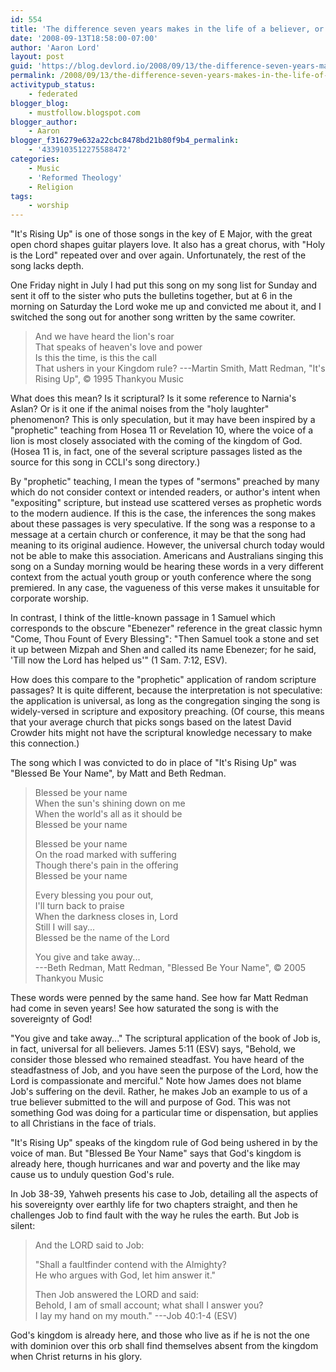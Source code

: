```yaml
---
id: 554
title: 'The difference seven years makes in the life of a believer, or how your theology affects your worship'
date: '2008-09-13T18:58:00-07:00'
author: 'Aaron Lord'
layout: post
guid: 'https://blog.devlord.io/2008/09/13/the-difference-seven-years-makes-in-the-life-of-a-believer-or-how-your-theology-affects-your-worship/'
permalink: /2008/09/13/the-difference-seven-years-makes-in-the-life-of-a-believer-or-how-your-theology-affects-your-worship/
activitypub_status:
    - federated
blogger_blog:
    - mustfollow.blogspot.com
blogger_author:
    - Aaron
blogger_f316279e632a22cbc8478bd21b80f9b4_permalink:
    - '4339103512275588472'
categories:
    - Music
    - 'Reformed Theology'
    - Religion
tags:
    - worship
---
```


"It's Rising Up" is one of those songs in the key of E Major, with the great open chord shapes guitar players love. It also has a great chorus, with "Holy is the Lord" repeated over and over again. Unfortunately, the rest of the song lacks depth.

One Friday night in July I had put this song on my song list for Sunday and sent it off to the sister who puts the bulletins together, but at 6 in the morning on Saturday the Lord woke me up and convicted me about it, and I switched the song out for another song written by the same cowriter.

> And we have heard the lion's roar  
> That speaks of heaven's love and power   
> Is this the time, is this the call  
> That ushers in your Kingdom rule?
> ---Martin Smith, Matt Redman, "It's Rising Up", © 1995 Thankyou Music

What does this mean? Is it scriptural? Is it some reference to Narnia's Aslan? Or is it one if the animal noises from the "holy laughter" phenomenon? This is only speculation, but it may have been inspired by a "prophetic" teaching from Hosea 11 or Revelation 10, where the voice of a lion is most closely associated with the coming of the kingdom of God.  (Hosea 11 is, in fact, one of the several scripture passages listed as the source for this song in CCLI's song directory.)

By "prophetic" teaching, I mean the types of "sermons" preached by many which do not consider context or intended readers, or author's intent when "expositing" scripture, but instead use scattered verses as prophetic words to the modern audience.  If this is the case, the inferences the song makes about these passages is very speculative.  If the song was a response to a message at a certain church or conference, it may be that the song had meaning to its original audience. However, the universal church today would not be able to make this association.  Americans and Australians singing this song on a Sunday morning would be hearing these words in a very different context from the actual youth group or youth conference where the song premiered.  In any case, the vagueness of this verse makes it unsuitable for corporate worship.

In contrast, I think of the little-known passage in 1 Samuel which corresponds to the obscure "Ebenezer" reference in the great classic hymn "Come, Thou Fount of Every Blessing":  "Then Samuel took a stone and set it up between Mizpah and Shen  and called its name Ebenezer; for he said, 'Till now the Lord has helped us'" (1 Sam. 7:12, ESV).

How does this compare to the "prophetic" application of random scripture passages?  It is quite different, because the interpretation is not speculative: the application is universal, as long as the congregation singing the song is widely-versed in scripture and expository preaching.  (Of course, this means that your average church that picks songs based on the latest David Crowder hits might not have the scriptural knowledge necessary to make this connection.)

The song which I was convicted to do in place of "It's Rising Up" was "Blessed Be Your Name", by Matt and Beth Redman.

> Blessed be your name  
> When the sun's shining down on me  
> When the world's all as it should be  
> Blessed be your name
> 
> Blessed be your name  
> On the road marked with suffering  
> Though there's pain in the offering  
> Blessed be your name
> 
> Every blessing you pour out,  
> I'll turn back to praise  
> When the darkness closes in, Lord  
> Still I will say...  
> Blessed be the name of the Lord  
> 
> You give and take away...  
> ---Beth Redman, Matt Redman, "Blessed Be Your Name", © 2005 Thankyou Music

These words were penned by the same hand.  See how far Matt Redman had come in seven years!  See how saturated the song is with the sovereignty of God!

"You give and take away..."  The scriptural application of the book of Job is, in fact, universal for all believers.  James 5:11 (ESV) says, "Behold, we consider those blessed who remained steadfast. You have heard of the steadfastness of Job, and you have seen the purpose of the Lord, how the Lord is compassionate and merciful."  Note how James does not blame Job's suffering on the devil.  Rather, he makes Job an example to us of a true believer submitted to the will and purpose of God.  This was not something God was doing for a particular time or dispensation, but applies to all Christians in the face of trials.

"It's Rising Up" speaks of the kingdom rule of God being ushered in by the voice of man.  But "Blessed Be Your Name" says that God's kingdom is already here, though hurricanes and war and poverty and the like may cause us to unduly question God's rule.

In Job 38-39, Yahweh presents his case to Job, detailing all the aspects of his sovereignty over earthly life for two chapters straight, and then he challenges Job to find fault with the way he rules the earth.  But Job is silent:

> And the LORD said to Job:  
> 
> "Shall a faultfinder contend with the Almighty?  
> He who argues with God, let him answer it."
> 
> Then Job answered the LORD and said:  
> Behold, I am of small account; what shall I answer you?  
> I lay my hand on my mouth."
> ---Job 40:1-4 (ESV)

God's kingdom is already here, and those who live as if he is not the one with dominion over this orb shall find themselves absent from the kingdom when Christ returns in his glory.
